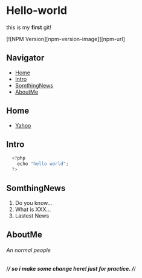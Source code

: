 # Hello-world
this is my **first** git!

[![NPM Version][npm-version-image]][npm-url]

## Navigator
- [Home](#Home)
- [Intro](#Intro)
- [SomthingNews](#SomthingNews)
- [AboutMe](#AboutMe)

## Home
  - [Yahoo](http://www.yahoo.com.tw)

## Intro
```js
  <?php
    echo "hello world";
  ?>
```

## SomthingNews
1. Do you know...
2. What is XXX...
3. Lastest News

## AboutMe
###### An normal people

/*****************/
so i make some change here!
just for practice.
/*****************/

